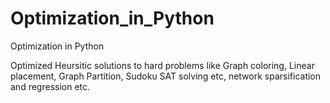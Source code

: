 # Optimization_in_Python
Optimization in Python

Optimized Heursitic solutions to hard problems like Graph coloring, Linear placement, Graph Partition, Sudoku SAT solving etc, network sparsification and regression etc.
